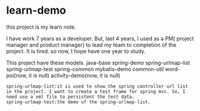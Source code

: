 # learn-demo

this project is my learn note.

I have work 7 years as a developer. But, last 4 years, I used  as a PM( project manager and product manager) to lead my team to completion of the project. It is tired. so now, I hope have one year to study.

This project have these models.
    java-base
    spring-demo
    spring-urlmap-list
    spring-urlmap-test
    spring-common
    mybatis-demo
    common-util
    word-poi(now, it is null)
    activity-demo(now, it is null)
    
    
    spring-urlmap-list:it is used to show the spring controller url list in the project. I want to create a test frame for spring mvc. So, I need use a xml file to persistent the test data.
    spring-urlmap-test:the demo of the spring-urlmap-list.
